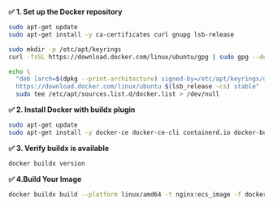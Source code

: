 **✅ 1. Set up the Docker repository**
```bash
sudo apt-get update
sudo apt-get install -y ca-certificates curl gnupg lsb-release

sudo mkdir -p /etc/apt/keyrings
curl -fsSL https://download.docker.com/linux/ubuntu/gpg | sudo gpg --dearmor -o /etc/apt/keyrings/docker.gpg

echo \
  "deb [arch=$(dpkg --print-architecture) signed-by=/etc/apt/keyrings/docker.gpg] \
  https://download.docker.com/linux/ubuntu $(lsb_release -cs) stable" | \
  sudo tee /etc/apt/sources.list.d/docker.list > /dev/null
```
**✅ 2. Install Docker with buildx plugin**
```bash
sudo apt-get update
sudo apt-get install -y docker-ce docker-ce-cli containerd.io docker-buildx-plugin docker-compose-plugin
```
**✅ 3. Verify buildx is available**
```bash
docker buildx version
```
**✅ 4.Build Your Image**
```bash
docker buildx build --platform linux/amd64 -t nginx:ecs_image -f dockerfile .
```
